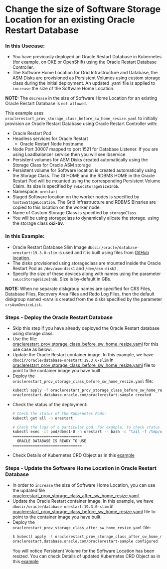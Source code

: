 # Change the size of Software Storage Location for an existing Oracle Restart Database

### In this Usecase:
* You have previously deployed an Oracle Restart Database in Kubernetes (for example, on OKE or OpenShift) using the Oracle Restart Database Controller.
* The Software Home Location for Grid Infrastructure and Database, the ASM Disks are provisioned as Persistent Volumes using custom storage class during the initial deployment. An updated .yaml file is applied to `increase` the size of the Software Home Location.

**NOTE:** The `decrease` in the size of Software Home Location for an existing Oracle Restart Database is `not allowed`.

This example uses `oraclerestart_prov_storage_class_before_sw_home_resize.yaml` to initially provision an Oracle Restart Database using Oracle Restart Controller with:

  * Oracle Restart Pod
  * Headless services for Oracle Restart
    * Oracle Restart Node hostname
  * Node Port 30007 mapped to port 1521 for Database Listener. If you are using Loadbalancer service then you will see lbservice.
  * Persistent volumes for ASM Disks created automatically using the Storage Class for Oracle ASM storage
  * Persistent volume for Software location is created automatically using the Storage Class. The GI HOME and the RDBMS HOME in the Oracle Restart Pod will be mounted using the corresponding Persistent Volume Claim. Its size is specified by `swLocStorageSizeInGb`.
  * Namespace: `orestart`
  * Staged Software location on the worker nodes is specified by `hostSwStageLocation`. The Grid Infrastructure and RDBMS Binaries are copied to this location on the worker node.
  * Name of Custom Storage Class is specified by `storageClass`.
  * You will be using storageclass to dynamically allcate the storage. using the storage class **oci-bv**.

### In this Example: 
  * Oracle Restart Database Slim Image `dbocir/oracle/database-orestart:19.3.0-slim` is used and it is built using files from [GitHub location](https://github.com/oracle/docker-images/tree/main/OracleDatabase/RAC/OracleRealApplicationClusters#building-oracle-rac-database-container-slim-image). 
  * The disks provisioned using storageclass are mounted inside the Oracle Restart Pod as `/dev/asm-disk1` and `/dev/asm-disk2`. 
  * Specify the size of these devices along with names using the parameter `swLocStorageSizeInGb`. Size is by-default in GBs.

**NOTE:** When no separate diskgroup names are specified for CRS Files, Database Files, Recovery Area Files and Redo Log Files, then the default diskgroup named `+DATA` is created from the disks specified by the parameter `crsAsmDeviceList`.
  
### Steps - Deploy the Oracle Restart Database
* Skip this step if you have already deployed the Oracle Restart database using storage class.
* Use the file: [oraclerestart_prov_storage_class_before_sw_home_resize.yaml](./oraclerestart_prov_storage_class_before_sw_home_resize.yaml) for this use case as below:
* Update the Oracle Restart container image. In this example, we have `dbocir/oracle/database-orestart:19.3.0-slim` in [oraclerestart_prov_storage_class_before_sw_home_resize.yaml](./oraclerestart_prov_storage_class_before_sw_home_resize.yaml) file to point to the container image you have built. 
* Deploy the `oraclerestart_prov_storage_class_before_sw_home_resize.yaml` file:
    ```sh
    kubectl apply -f oraclerestart_prov_storage_class_before_sw_home_resize.yaml
    oraclerestart.database.oracle.com/oraclerestart-sample created
    ```
* Check the status of the deployment:
    ```sh
    # Check the status of the Kubernetes Pods:    
    kubectl get all -n orestart

    # Check the logs of a particular pod. For example, to check status of pod "dbmc1-0":    
    kubectl exec -it pod/dbmc1-0 -n orestart -- bash -c "tail -f /tmp/orod/oracle_db_setup.log"
    ===============================
      ORACLE DATABASE IS READY TO USE
    ===============================
    ```
* Check Details of Kubernetes CRD Object as in this [example](./orestart_storage_class_object_before_sw_home_resize.txt)

### Steps - Update the Software Home Location in Oracle Restart Database
*  In order to `increase` the size of Software Home Location, you can use the updated file [oraclerestart_prov_storage_class_after_sw_home_resize.yaml](./oraclerestart_prov_storage_class_after_sw_home_resize.yaml). 
* Update the Oracle Restart container image. In this example, we have `dbocir/oracle/database-orestart:19.3.0-slim` in [oraclerestart_prov_storage_class_before_sw_home_resize.yaml](./oraclerestart_prov_storage_class_before_sw_home_resize.yaml) file to point to the container image you have built.
*  Deploy the `oraclerestart_prov_storage_class_after_sw_home_resize.yaml` file:
    ```sh
    $ kubectl apply -f oraclerestart_prov_storage_class_after_sw_home_resize.yaml
    oraclerestart.database.oracle.com/oraclerestart-sample configured
    ```
   You will notice Persistent Volume for the Software Location has been resized. You can check Details of updated Kubernetes CRD Object as in this [example](./orestart_storage_class_object_after_sw_home_resize.txt)
